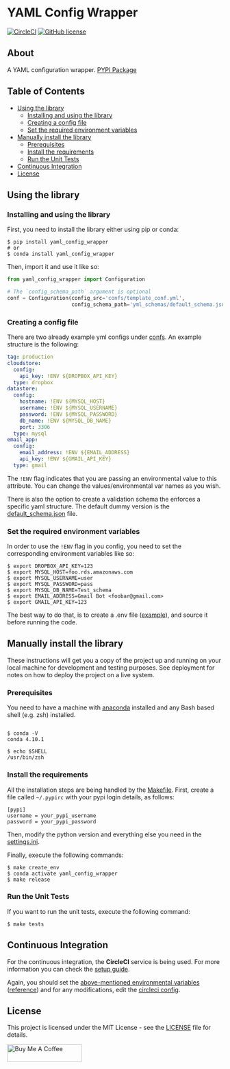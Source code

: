 # YAML Config Wrapper

[![CircleCI](https://circleci.com/gh/drkostas/yaml-config-wrapper/tree/master.svg?style=svg)](https://circleci.com/gh/drkostas/yaml-config-wrapper/tree/master)
[![GitHub license](https://img.shields.io/badge/license-Apache-blue.svg)](https://raw.githubusercontent.com/drkostas/yaml_config_wrapper/master/LICENSE)

## About <a name = "about"></a>

A YAML configuration wrapper. [PYPI Package](https://pypi.org/manage/project/yaml-config-wrapper/releases/)

## Table of Contents

+ [Using the library](#using)
    + [Installing and using the library](#install_use)
    + [Creating a config file](#configuration)
    + [Set the required environment variables](#env_variables)
+ [Manually install the library](#manual_install)
    + [Prerequisites](#configuration)
    + [Install the requirements](#installing_req)
    + [Run the Unit Tests](#unit_tests)
+ [Continuous Integration](#ci)
+ [License](#license)

## Using the library <a name = "using"></a>

### Installing and using the library <a name = "install_use"></a>

First, you need to install the library either using pip or conda:

```shell
$ pip install yaml_config_wrapper
# or
$ conda install yaml_config_wrapper
```

Then, import it and use it like so:

```python
from yaml_config_wrapper import Configuration

# The `config_schema_path` argument is optional
conf = Configuration(config_src='confs/template_conf.yml',
                     config_schema_path='yml_schemas/default_schema.json')
```

### Creating a config file <a name = "configuration"></a>

There are two already example yml configs under [confs](confs). An example structure is the following:

```yaml
tag: production
cloudstore:
  config:
    api_key: !ENV ${DROPBOX_API_KEY}
  type: dropbox
datastore:
  config:
    hostname: !ENV ${MYSQL_HOST}
    username: !ENV ${MYSQL_USERNAME}
    password: !ENV ${MYSQL_PASSWORD}
    db_name: !ENV ${MYSQL_DB_NAME}
    port: 3306
  type: mysql
email_app:
  config:
    email_address: !ENV ${EMAIL_ADDRESS}
    api_key: !ENV ${GMAIL_API_KEY}
  type: gmail
```

The `!ENV` flag indicates that you are passing an environmental value to this attribute. You can change
the values/environmental var names as you wish.

There is also the option to create a validation schema the enforces a specific yaml structure. The
default dummy version is the [default_schema.json](yaml_config_wrapper/default_schema.json) file.

### Set the required environment variables <a name = "env_variables"></a>

In order to use the `!ENV` flag in you config, you need to set the corresponding environment variables
like so:

```shell
$ export DROPBOX_API_KEY=123
$ export MYSQL_HOST=foo.rds.amazonaws.com
$ export MYSQL_USERNAME=user
$ export MYSQL_PASSWORD=pass
$ export MYSQL_DB_NAME=Test_schema
$ export EMAIL_ADDRESS=Gmail Bot <foobar@gmail.com>
$ export GMAIL_API_KEY=123
```

The best way to do that, is to create a .env file ([example](env_example)), and source it before
running the code.

## Manually install the library <a name = "manual_install"></a>

These instructions will get you a copy of the project up and running on your local machine for
development and testing purposes. See deployment for notes on how to deploy the project on a live
system.

### Prerequisites <a name = "prerequisites"></a>

You need to have a machine with
[anaconda](https://docs.conda.io/projects/conda/en/latest/user-guide/install/index.html) installed and
any Bash based shell (e.g. zsh) installed.

```ShellSession

$ conda -V
conda 4.10.1

$ echo $SHELL
/usr/bin/zsh

```

### Install the requirements <a name = "installing_req"></a>

All the installation steps are being handled by the [Makefile](Makefile). First, create a file
called `~/.pypirc` with your pypi login details, as follows:

```
[pypi]
username = your_pypi_username
password = your_pypi_password
```

Then, modify the python version and everything else you need in the [settings.ini](settings.ini).

Finally, execute the following commands:

```ShellSession
$ make create_env
$ conda activate yaml_config_wrapper
$ make release
```

### Run the Unit Tests <a name = "unit_tests"></a>

If you want to run the unit tests, execute the following command:

```ShellSession
$ make tests
```

## Continuous Integration <a name = "ci"></a>

For the continuous integration, the <b>CircleCI</b> service is being used. For more information you can
check the [setup guide](https://circleci.com/docs/2.0/language-python/).

Again, you should set
the [above-mentioned environmental variables](#env_variables) ([reference](https://circleci.com/docs/2.0/env-vars/#setting-an-environment-variable-in-a-context))
and for any modifications, edit the [circleci config](/.circleci/config.yml).

## License <a name = "license"></a>

This project is licensed under the MIT License - see the [LICENSE](LICENSE) file for details.

<a href="https://www.buymeacoffee.com/drkostas" target="_blank"><img src="https://cdn.buymeacoffee.com/buttons/default-orange.png" alt="Buy Me A Coffee" height="41" width="174"></a>

